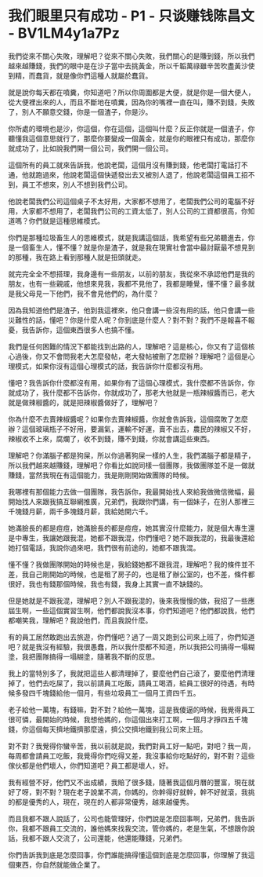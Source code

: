 # 我们眼里只有成功 - P1 - 只谈赚钱陈昌文 - BV1LM4y1a7Pz

我們從來不關心失敗，理解吧？從來不關心失敗，我們關心的是賺到錢，所以我們越來越賺錢，我們的眼中是在沙子當中去挑黃金，所以千韜萬祿雖辛苦吹盡黃沙使到精，而蠢貨，就是像你們這種人就屬於蠢貨。

就是說你每天都在噴糞，你知道吧？所以你周圍都是大便，就是你是一個大便人，從大便裡出來的人，而且不斷地在噴糞，因為你的嘴裡一直在叫，賺不到錢，失敗了，別人不願意交錢，你是一個渣子，你是沙。

你所處的環境也是沙，你這個，你在這個，這個叫什麼？反正你就是一個渣子，你聽懂我這個意思就行了，那麼你要變成一個黃金，就是你的眼裡只有成功，那麼你就成功了，比如說我們開一個公司，我們開一個公司。

這個所有的員工就來告訴我，他說老闆，這個月沒有賺到錢，他老闆打電話打不通，他就跑過來，他說老闆這個快遞發出去又被別人退了，他說老闆這個員工招不到，員工不想來，別人不想到我們公司。

他說老闆我們公司這個桌子不太好用，大家都不想用了，老闆我們公司的電腦不好用，大家都不想用了，老闆我們公司的工資太低了，別人公司的工資都很高，你知道嗎？你們就是這種思維模式。

你們是那種垃圾畜生人的思維模式，就是我講這個話，我希望有些兄弟聽進去，你是一個畜生人，懂不懂？就是你是渣子，就是我在現實社會當中最討厭最不想見到的那種，我在路上看到那種人就是扭頭就走。

就完完全全不想搭理，我身邊有一些朋友，以前的朋友，我從來不承認他們是我的朋友，也有一些親戚，他想來見我，我都不見他了，我都是睡覺，懂不懂？最多就是我父母見一下他們，我不會見他們的，為什麼？

因為我知道他們是渣子，他到我這裡來，他只會講一些沒有用的話，他只會講一些災難性的話，懂吧？你是什麼人呢？你到底是什麼人？對不對？我們不是報喜不報憂，我告訴你，這個東西很多人也搞不懂。

我們是任何困難的情況下都能找到出路的人，理解吧？這是核心，你又有了這個核心過後，你又不會問我老大怎麼發帖，老大發帖被刪了怎麼辦？理解吧？這個是心理模式，如果你沒有這個心理模式的話，我告訴你什麼都沒有用。

懂吧？我告訴你什麼都沒有用，如果你有了這個心理模式，我什麼都不告訴你，你就成功了，我什麼都不告訴你，你就成功了，那老大他就是一瓶辣椒醬而已，老大就是做辣椒醬的，就是把辣椒醬做好了，理解吧？

你為什麼不去賣辣椒醬呢？如果你去賣辣椒醬，你就會告訴我，這個腐敗了怎麼辦？這個玻璃瓶子不好用，要漏氣，運輸不好運，賣不出去，農民的辣椒又不好，辣椒收不上來，腐爛了，收不到錢，賺不到錢，你就會講這些東西。

理解吧？你滿腦子都是狗屎，所以你過著狗屎一樣的人生，我們滿腦子都是精子，所以我們越來越賺錢，理解吧？你看比如說同樣一個團隊，我做團隊並不是一做就賺錢，當然我現在有這個能力，我是剛剛開始做團隊的時候。

我哪裡有那個能力去做一個團隊，我告訴你，我最開始找人來給我做微信微幅，最開始找人來跟我搞互聯網推廣，兄弟們，我跟你們講，有一個妹子，在別人那裡三千塊錢月薪，兩千多塊錢月薪，我給她開六千。

她滿臉長的都是痘痘，她滿臉長的都是痘痘，她其實沒什麼能力，就是個大專生還是中專生，我讓她跟我混，她都不跟我混，你們懂吧？她不跟我混的，我最後還給她打個電話，我說你過來吧，我們很有前途的，她都不跟我混。

懂不懂？我做團隊開始的時候也是，我給錢她都不跟我混，理解吧？我的條件並不差，我自己剛開始的時候，也是租了房子的，也是租了辦公室的，也不差，條件都很好，我也有錢那個時候，我也有錢，我身上其實一直不缺錢的。

但是她就是不跟我混，理解吧？別人不跟我混的，後來我慢慢的做，我招了一些應屆生啊，一些這個實習生啊，他們都說我沒本事，你們知道吧？他們都說我，他們都嘲笑我，理解吧？我說他們，而且我說什麼。

有的員工居然敢跑出去旅遊，你們懂吧？過了一周又跑到公司來上班了，你們知道吧？就是我沒有經驗，我很愚蠢，所以我什麼都不知道，所以我把公司搞得一塌糊塗，我把團隊搞得一塌糊塗，隨著我不斷的反思。

我上的當特別多了，我就把這些人都清理掉了，要麼他們自己滾了，要麼他們清理掉了，他們去吃屎了，我以前請員工吃飯，請員工喝酒，給員工很好的待遇，有時候多發四千塊錢給他一個月，有些垃圾員工一個月工資四千五。

老子給他一萬塊，有錢嘛，對不對？給他一萬塊，這是我傻逼的時候，我覺得員工很可憐，最開始的時候，我想他媽的，你這個出來打工啊，一個月才掙四五千塊錢，你這個每天擠地鐵擠那麼遠，擠公交擠地鐵到我公司來上班。

對不對？我覺得你蠻辛苦，我以前就是說，我們對員工好一點吧，對吧？我一周，每周都會請員工吃飯，我覺得你們吃得又差，我沒事給你吃點好的，對不對？這些傢伙都是他們壞人，你們知道吧？員工都是壞人，好。

我有經營不好，他們又不出成績，我賠了很多錢，隨著我這個月曆的豐富，現在就好了呀，對不對？現在老子說業不凋，你媽的，你幹得好就幹，幹不好就滾，我挑的都是優秀的人，現在，現在的人都非常優秀，越來越優秀。

而且我都不跟人說話了，公司也能管理好，你們說是怎麼回事啊，兄弟們，我告訴你，我都不跟員工交流的，誰他媽來找我交流，管你媽的，老是生氣，不想跟你說話，我都不跟人交流了，公司還能，他還能賺錢，兄弟們。

你們告訴我到底是怎麼回事，你們誰能搞得懂這個到底是怎麼回事，你理解了我這個東西，你自然就能做企業了。